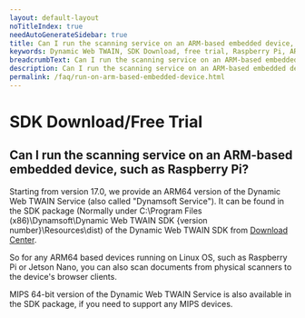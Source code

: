 ```yaml
---
layout: default-layout
noTitleIndex: true
needAutoGenerateSidebar: true
title: Can I run the scanning service on an ARM-based embedded device, such as Raspberry Pi?
keywords: Dynamic Web TWAIN, SDK Download, free trial, Raspberry Pi, ARM-based
breadcrumbText: Can I run the scanning service on an ARM-based embedded device, such as Raspberry Pi?
description: Can I run the scanning service on an ARM-based embedded device, such as Raspberry Pi?
permalink: /faq/run-on-arm-based-embedded-device.html
---
```


# SDK Download/Free Trial

## Can I run the scanning service on an ARM-based embedded device, such as Raspberry Pi?

Starting from version 17.0, we provide an ARM64 version of the Dynamic Web TWAIN Service (also called "Dynamsoft Service"). It can be found in the SDK package (Normally under C:\Program Files (x86)\Dynamsoft\Dynamic Web TWAIN SDK {version number}\Resources\dist) of the Dynamic Web TWAIN SDK from <a href="https://www.dynamsoft.com/web-twain/downloads/" target="_blank">Download Center</a>.

So for any ARM64 based devices running on Linux OS, such as Raspberry Pi or Jetson Nano, you can also scan documents from physical scanners to the device's browser clients.

MIPS 64-bit version of the Dynamic Web TWAIN Service is also available in the SDK package, if you need to support any MIPS devices.
